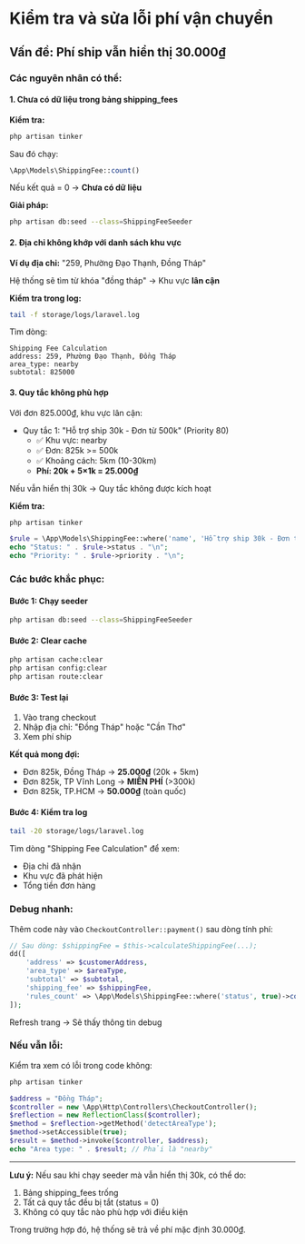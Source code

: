 # Kiểm tra và sửa lỗi phí vận chuyển

## Vấn đề: Phí ship vẫn hiển thị 30.000₫

### Các nguyên nhân có thể:

#### 1. Chưa có dữ liệu trong bảng shipping_fees
**Kiểm tra:**
```bash
php artisan tinker
```

Sau đó chạy:
```php
\App\Models\ShippingFee::count()
```

Nếu kết quả = 0 → **Chưa có dữ liệu**

**Giải pháp:**
```bash
php artisan db:seed --class=ShippingFeeSeeder
```

#### 2. Địa chỉ không khớp với danh sách khu vực
**Ví dụ địa chỉ:** "259, Phường Đạo Thạnh, Đồng Tháp"

Hệ thống sẽ tìm từ khóa "đồng tháp" → Khu vực **lân cận**

**Kiểm tra trong log:**
```bash
tail -f storage/logs/laravel.log
```

Tìm dòng:
```
Shipping Fee Calculation
address: 259, Phường Đạo Thạnh, Đồng Tháp
area_type: nearby
subtotal: 825000
```

#### 3. Quy tắc không phù hợp
Với đơn 825.000₫, khu vực lân cận:
- Quy tắc 1: "Hỗ trợ ship 30k - Đơn từ 500k" (Priority 80)
  - ✅ Khu vực: nearby
  - ✅ Đơn: 825k >= 500k
  - ✅ Khoảng cách: 5km (10-30km)
  - **Phí: 20k + 5×1k = 25.000₫**

Nếu vẫn hiển thị 30k → Quy tắc không được kích hoạt

**Kiểm tra:**
```bash
php artisan tinker
```

```php
$rule = \App\Models\ShippingFee::where('name', 'Hỗ trợ ship 30k - Đơn từ 500k lân cận')->first();
echo "Status: " . $rule->status . "\n";
echo "Priority: " . $rule->priority . "\n";
```

### Các bước khắc phục:

#### Bước 1: Chạy seeder
```bash
php artisan db:seed --class=ShippingFeeSeeder
```

#### Bước 2: Clear cache
```bash
php artisan cache:clear
php artisan config:clear
php artisan route:clear
```

#### Bước 3: Test lại
1. Vào trang checkout
2. Nhập địa chỉ: "Đồng Tháp" hoặc "Cần Thơ"
3. Xem phí ship

**Kết quả mong đợi:**
- Đơn 825k, Đồng Tháp → **25.000₫** (20k + 5km)
- Đơn 825k, TP Vĩnh Long → **MIỄN PHÍ** (>300k)
- Đơn 825k, TP.HCM → **50.000₫** (toàn quốc)

#### Bước 4: Kiểm tra log
```bash
tail -20 storage/logs/laravel.log
```

Tìm dòng "Shipping Fee Calculation" để xem:
- Địa chỉ đã nhận
- Khu vực đã phát hiện
- Tổng tiền đơn hàng

### Debug nhanh:

Thêm code này vào `CheckoutController::payment()` sau dòng tính phí:

```php
// Sau dòng: $shippingFee = $this->calculateShippingFee(...);
dd([
    'address' => $customerAddress,
    'area_type' => $areaType,
    'subtotal' => $subtotal,
    'shipping_fee' => $shippingFee,
    'rules_count' => \App\Models\ShippingFee::where('status', true)->count()
]);
```

Refresh trang → Sẽ thấy thông tin debug

### Nếu vẫn lỗi:

Kiểm tra xem có lỗi trong code không:

```bash
php artisan tinker
```

```php
$address = "Đồng Tháp";
$controller = new \App\Http\Controllers\CheckoutController();
$reflection = new ReflectionClass($controller);
$method = $reflection->getMethod('detectAreaType');
$method->setAccessible(true);
$result = $method->invoke($controller, $address);
echo "Area type: " . $result; // Phải là "nearby"
```

---

**Lưu ý:** Nếu sau khi chạy seeder mà vẫn hiển thị 30k, có thể do:
1. Bảng shipping_fees trống
2. Tất cả quy tắc đều bị tắt (status = 0)
3. Không có quy tắc nào phù hợp với điều kiện

Trong trường hợp đó, hệ thống sẽ trả về phí mặc định 30.000₫.
